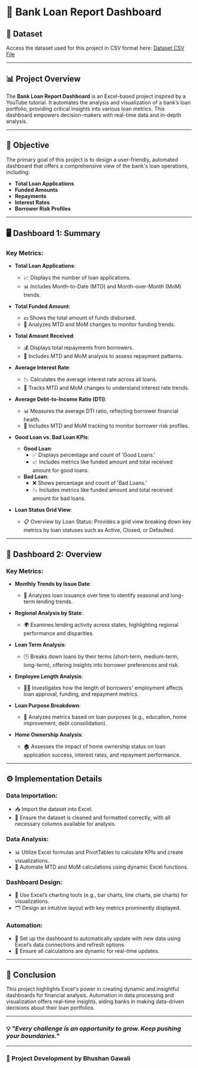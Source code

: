 # 🏦 Bank Loan Report Dashboard

## 📂 Dataset
Access the dataset used for this project in CSV format here: [Dataset CSV File](https://github.com/Bhushan148/Bank-Loan-Report-Dashboard-Excel/blob/main/Dataset.csv)

---

## 📊 Project Overview
The **Bank Loan Report Dashboard** is an Excel-based project inspired by a YouTube tutorial. It automates the analysis and visualization of a bank’s loan portfolio, providing critical insights into various loan metrics. This dashboard empowers decision-makers with real-time data and in-depth analysis.

---

## 🎯 Objective
The primary goal of this project is to design a user-friendly, automated dashboard that offers a comprehensive view of the bank's loan operations, including:

- **Total Loan Applications**
- **Funded Amounts**
- **Repayments**
- **Interest Rates**
- **Borrower Risk Profiles**

---

## 🖥️ Dashboard 1: Summary

### Key Metrics:
- **Total Loan Applications**:
  - 📈 Displays the number of loan applications.
  - 📊 Includes Month-to-Date (MTD) and Month-over-Month (MoM) trends.
  
- **Total Funded Amount**:
  - 💵 Shows the total amount of funds disbursed.
  - 🔄 Analyzes MTD and MoM changes to monitor funding trends.

- **Total Amount Received**:
  - 💰 Displays total repayments from borrowers.
  - 📅 Includes MTD and MoM analysis to assess repayment patterns.

- **Average Interest Rate**:
  - 📉 Calculates the average interest rate across all loans.
  - 📆 Tracks MTD and MoM changes to understand interest rate trends.

- **Average Debt-to-Income Ratio (DTI)**:
  - 📊 Measures the average DTI ratio, reflecting borrower financial health.
  - 🔢 Includes MTD and MoM tracking to monitor borrower risk profiles.

- **Good Loan vs. Bad Loan KPIs**:
  - **Good Loan**:
    - ✅ Displays percentage and count of 'Good Loans.'
    - 📈 Includes metrics like funded amount and total received amount for good loans.
  - **Bad Loan**:
    - ❌ Shows percentage and count of 'Bad Loans.'
    - 📉 Includes metrics like funded amount and total received amount for bad loans.

- **Loan Status Grid View**:
  - 📋 Overview by Loan Status: Provides a grid view breaking down key metrics by loan statuses such as Active, Closed, or Defaulted.

---

## 🧩 Dashboard 2: Overview

### Key Metrics:
- **Monthly Trends by Issue Date**:
  - 📅 Analyzes loan issuance over time to identify seasonal and long-term lending trends.

- **Regional Analysis by State**:
  - 🌍 Examines lending activity across states, highlighting regional performance and disparities.

- **Loan Term Analysis**:
  - 🕒 Breaks down loans by their terms (short-term, medium-term, long-term), offering insights into borrower preferences and risk.

- **Employee Length Analysis**:
  - 🧑‍💼 Investigates how the length of borrowers' employment affects loan approval, funding, and repayment metrics.

- **Loan Purpose Breakdown**:
  - 🎯 Analyzes metrics based on loan purposes (e.g., education, home improvement, debt consolidation).

- **Home Ownership Analysis**:
  - 🏠 Assesses the impact of home ownership status on loan application success, interest rates, and repayment performance.

---

## ⚙️ Implementation Details

### Data Importation:
- 📥 Import the dataset into Excel.
- 🧹 Ensure the dataset is cleaned and formatted correctly, with all necessary columns available for analysis.

### Data Analysis:
- 📊 Utilize Excel formulas and PivotTables to calculate KPIs and create visualizations.
- 🔄 Automate MTD and MoM calculations using dynamic Excel functions.

### Dashboard Design:
- 🎨 Use Excel’s charting tools (e.g., bar charts, line charts, pie charts) for visualizations.
- 🗂️ Design an intuitive layout with key metrics prominently displayed.

### Automation:
- 🔄 Set up the dashboard to automatically update with new data using Excel’s data connections and refresh options.
- 🚀 Ensure all calculations are dynamic for real-time updates.

---

## 📝 Conclusion
This project highlights Excel's power in creating dynamic and insightful dashboards for financial analysis. Automation in data processing and visualization offers real-time insights, aiding banks in making data-driven decisions about their loan portfolios.

---

### 💡 *"Every challenge is an opportunity to grow. Keep pushing your boundaries."*

---

### 🚀 Project Development by Bhushan Gawali
